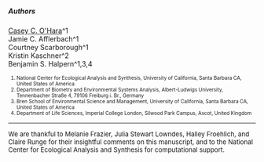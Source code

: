 ##### Authors

[Casey C. O'Hara](mailto:ohara@nceas.ucsb.edu)^1<br>
Jamie C. Afflerbach^1<br>
Courtney Scarborough^1<br>
Kristin Kaschner^2<br>
Benjamin S. Halpern^1,3,4

<font size = 1>
<ol>
<li>National Center for Ecological Analysis and Synthesis, University of California, Santa Barbara CA, United States of America</li>
<li>Department of Biometry and Environmental Systems Analysis, Albert-Ludwigs University, Tennenbacher Straße 4, 79106 Freiburg i. Br., Germany</li>
<li>Bren School of Environmental Science and Management, University of California, Santa Barbara CA, United States of America</li>
<li>Department of Life Sciences, Imperial College London, Silwood Park Campus, Ascot, United Kingdom</li></ol>
</font>

<hr>

<font size = 2>
We are thankful to Melanie Frazier, Julia Stewart Lowndes, Halley Froehlich, and Claire Runge for their insightful comments on this manuscript, and to the National Center for Ecological Analysis and Synthesis for computational support.
</font>
